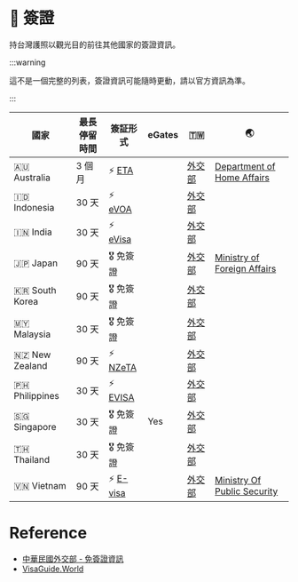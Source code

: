 # 📜 簽證

持台灣護照以觀光目的前往其他國家的簽證資訊。

:::warning

這不是一個完整的列表，簽證資訊可能隨時更動，請以官方資訊為準。

:::

| 國家           | 最長停留時間 | 簽証形式                                                                                                     | eGates | 🇹🇼                                                                        | 🌏                                                                                                                              |
| -------------- | ------------ | ------------------------------------------------------------------------------------------------------------ | ------ | ------------------------------------------------------------------------- | ------------------------------------------------------------------------------------------------------------------------------- |
| 🇦🇺 Australia   | 3 個月       | ⚡️ [ETA](https://immi.homeaffairs.gov.au/visas/getting-a-visa/visa-listing/electronic-travel-authority-601) |        | [外交部](https://www.boca.gov.tw/sp-foof-countrycp-03-17-c471c-02-1.html) | [Department of Home Affairs](https://immi.homeaffairs.gov.au/visas/getting-a-visa/visa-listing/electronic-travel-authority-601) |
| 🇮🇩 Indonesia   | 30 天        | ⚡️ [eVOA](https://molina.imigrasi.go.id/)                                                                   |        | [外交部](https://www.boca.gov.tw/sp-foof-countrycp-03-12-c23b0-02-1.html) |                                                                                                                                 |
| 🇮🇳 India       | 30 天        | ⚡️ [eVisa](https://indianvisaonline.gov.in/evisa/tvoa.html)                                                 |        | [外交部](https://www.boca.gov.tw/sp-foof-countrycp-03-21-84369-02-1.html) |                                                                                                                                 |
| 🇯🇵 Japan       | 90 天        | 🎖️ 免簽證                                                                                                    |        | [外交部](https://www.boca.gov.tw/sp-foof-countrycp-03-29-77969-02-1.html) | [Ministry of Foreign Affairs](https://www.mofa.go.jp/j_info/visit/visa/short/novisa.html)                                       |
| 🇰🇷 South Korea | 90 天        | 🎖️ 免簽證                                                                                                    |        | [外交部](https://www.boca.gov.tw/sp-foof-countrycp-03-1-6256a-02-1.html)  |                                                                                                                                 |
| 🇲🇾 Malaysia    | 30 天        | 🎖️ 免簽證                                                                                                    |        | [外交部](https://www.boca.gov.tw/sp-foof-countrycp-03-23-a7372-02-1.html) |                                                                                                                                 |
| 🇳🇿 New Zealand | 90 天        | ⚡️ [NZeTA](https://www.immigration.govt.nz/new-zealand-visas/visas/visa/nzeta)                              |        | [外交部](https://www.boca.gov.tw/sp-foof-countrycp-03-19-2e478-02-1.html) |                                                                                                                                 |
| 🇵🇭 Philippines | 30 天        | ⚡️ [EVISA](https://onlinetravel.meco.org.tw/EVISA/)                                                         |        | [外交部](https://www.boca.gov.tw/sp-foof-countrycp-03-11-6fcbf-02-1.html) |                                                                                                                                 |
| 🇸🇬 Singapore   | 30 天        | 🎖️ 免簽證                                                                                                    | Yes    | [外交部](https://www.boca.gov.tw/sp-foof-countrycp-03-10-fa952-02-1.html) |                                                                                                                                 |
| 🇹🇭 Thailand    | 30 天        | 🎖️ 免簽證                                                                                                    |        | [外交部](https://www.boca.gov.tw/sp-foof-countrycp-03-24-dec45-02-1.html) |                                                                                                                                 |
| 🇻🇳 Vietnam     | 90 天        | ⚡️ [E-visa](https://evisa.immigration.gov.vn/web/guest/trang-chu-ttdt)                                      |        | [外交部](https://www.boca.gov.tw/sp-foof-countrycp-03-8-f4a19-02-1.html)  | [Ministry Of Public Security](https://dichvucong.bocongan.gov.vn/bocongan/bothutuc/tthc?matt=26277)                             |

# Reference

- [中華民國外交部 - 免簽證資訊](https://www.mofa.gov.tw/FreeVisa.aspx?n=545&sms=81)
- [VisaGuide.World](https://visaguide.world/visa-free-countries/taiwanese-passport/)

